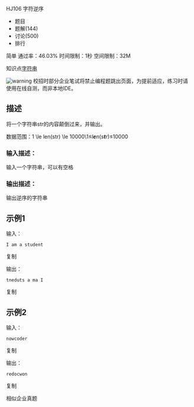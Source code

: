 HJ106 字符逆序







- 题目
- 题解(144)
- 讨论(500)
- 排行

简单 通过率：46.03% 时间限制：1秒 空间限制：32M

知识点[字符串](https://www.nowcoder.com/exam/oj/ta?page=3&tpId=37&type=37?tag=579)

![warning](https://static.nowcoder.com/fe/file/images/web/ta/warning.png) 校招时部分企业笔试将禁止编程题跳出页面，为提前适应，练习时请使用在线自测，而非本地IDE。

## 描述

将一个字符串str的内容颠倒过来，并输出。

数据范围：1 \le len(str) \le 10000\1≤*l**e**n*(*s**t**r*)≤10000 

### 输入描述：

输入一个字符串，可以有空格

### 输出描述：

输出逆序的字符串

## 示例1

输入：

```
I am a student
```

复制

输出：

```
tneduts a ma I
```

复制

## 示例2

输入：

```
nowcoder
```

复制

输出：

```
redocwon
```

复制

相似企业真题